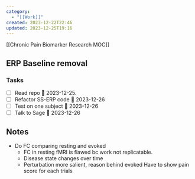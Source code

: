```yaml
---
category:
  - "[[Work]]"
created: 2023-12-22T22:46
updated: 2023-12-25T19:16
---
```

[[Chronic Pain Biomarker Research MOC]]
## ERP Baseline removal

### Tasks
- [ ] Read repo 📅 2023-12-25.
- [ ] Refactor SS-ERP code 📅 2023-12-26 
- [ ] Test on one subject 📅 2023-12-26 
- [ ] Talk to Sage 📅 2023-12-26 

## Notes
- Do FC comparing resting and evoked 
	- FC in resting fMRI is flawed bc work not replicatable. 
	- Disease state changes over time  
	- Perturbation more salient, reason behind evoked Have to show pain score for each trials